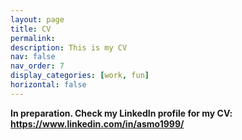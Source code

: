 ```yaml
---
layout: page
title: CV
permalink:
description: This is my CV
nav: false
nav_order: 7
display_categories: [work, fun]
horizontal: false
---
```


**In preparation. Check my LinkedIn profile for my CV: https://www.linkedin.com/in/asmo1999/**
